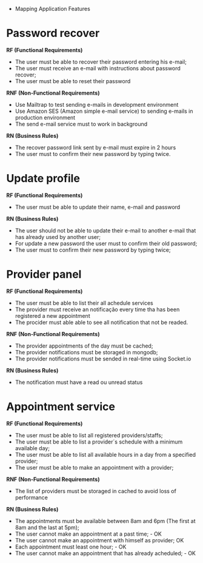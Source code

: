 - Mapping Application Features

# Password recover

**RF (Functional Requirements)**
- The user must be able to recover their password entering his e-mail;
- The user must receive an e-mail with instructions about password recover;
- The user must be able to reset their password

**RNF (Non-Functional Requirements)**
- Use Mailtrap to test sending e-mails in development environment
- Use Amazon SES (Amazon simple e-mail service) to sending e-mails in production environment
- The send e-mail service must to work in background

**RN (Business Rules)**
- The recover password link sent by e-mail must expire in 2 hours
- The user must to confirm their new password by typing twice.

# Update profile

**RF (Functional Requirements)**

- The user must be able to update their name, e-mail and password

**RN (Business Rules)**

- The user should not be able to update their e-mail to another e-mail that has already used by another user;
- For update a new password the user must to confirm their old password;
- The user must to confirm their new password by typing twice;

# Provider panel

**RF (Functional Requirements)**
- The user must be able to list their all achedule services
- The provider must receive an notificação every time tha has been registered a new appointment
- The procider must able able to see all notification that not be readed.

**RNF (Non-Functional Requirements)**
- The provider appointments of the day must be cached;
- The provider notifications must be storaged in mongodb;
- The provider notifications must be sended in real-time using Socket.io

**RN (Business Rules)**
- The notification must have a read ou unread status

# Appointment service

**RF (Functional Requirements)**

- The user must be able to list all registered providers/staffs;
- The user must be able to list a provider´s schedule with a minimum available day;
- The user must be able to list all available hours in a day from a specified provider;
- The user must be able to make an appointment with a provider;

**RNF (Non-Functional Requirements)**
- The list of providers must be storaged in cached to avoid loss of performance

**RN (Business Rules)**

- The appointments must be available between 8am and 6pm (The first at 8am and the last at 5pm);
- The user cannot make an appointment at a past time; - OK
- The user cannot make an appointment with himself as provider; OK
- Each appointment must least one hour; - OK
- The user cannot make an appointment that has already acheduled; - OK
